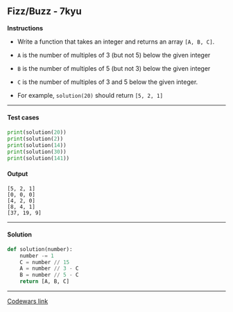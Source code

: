 ## Fizz/Buzz - 7kyu

**Instructions**

- Write a function that takes an integer and returns an array `[A, B, C]`.

- `A` is the number of multiples of 3 (but not 5) below the given integer

- `B` is the number of multiples of 5 (but not 3) below the given integer

- `C` is the number of multiples of 3 and 5 below the given integer.

- For example, `solution(20)` should return `[5, 2, 1]`

---

#### Test cases

```python
print(solution(20))
print(solution(2))
print(solution(14))
print(solution(30))
print(solution(141))
```

#### Output
```
[5, 2, 1]
[0, 0, 0]
[4, 2, 0]
[8, 4, 1]
[37, 19, 9]
```

---

#### Solution

```python
def solution(number):
    number -= 1
    C = number // 15
    A = number // 3 - C
    B = number // 5 - C
    return [A, B, C]
```

---


[Codewars link](https://www.codewars.com/kata/51dda84f91f5b5608b0004cc)
